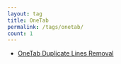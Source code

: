 ```yaml
---
layout: tag
title: OneTab
permalink: /tags/onetab/
count: 1
---
```


- [OneTab Duplicate Lines Removal](https://itsmejayd.github.io/blog/coding%20project/onetab-duplicate-lines/)
